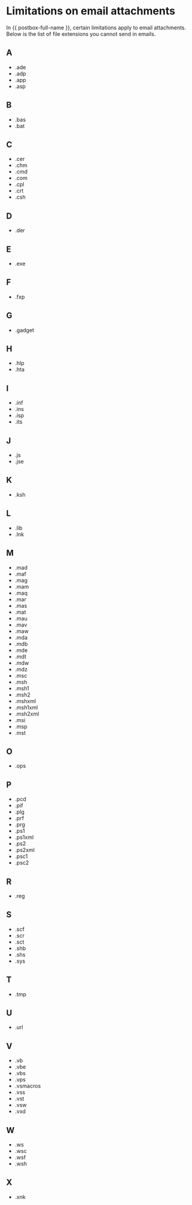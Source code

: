 # Limitations on email attachments

In {{ postbox-full-name }}, certain limitations apply to email attachments. Below is the list of file extensions you cannot send in emails.

## A

* .ade
* .adp
* .app
* .asp

## B

* .bas
* .bat

## C

* .cer
* .chm
* .cmd
* .com
* .cpl
* .crt
* .csh

## D

* .der

## E

* .exe

## F

* .fxp

## G

* .gadget

## H

* .hlp
* .hta

## I

* .inf
* .ins
* .isp
* .its

## J

* .js
* .jse

## K

* .ksh

## L

* .lib
* .lnk

## M

* .mad
* .maf
* .mag
* .mam
* .maq
* .mar
* .mas
* .mat
* .mau
* .mav
* .maw
* .mda
* .mdb
* .mde
* .mdt
* .mdw
* .mdz
* .msc
* .msh
* .msh1
* .msh2
* .mshxml
* .msh1xml
* .msh2xml
* .msi
* .msp
* .mst

## O

* .ops

## P

* .pcd
* .pif
* .plg
* .prf
* .prg
* .ps1
* .ps1xml 
* .ps2
* .ps2xml
* .psc1
* .psc2

## R

* .reg

## S

* .scf
* .scr
* .sct
* .shb
* .shs
* .sys 

## T

* .tmp

## U

* .url

## V

* .vb
* .vbe
* .vbs
* .vps
* .vsmacros
* .vss
* .vst
* .vsw
* .vxd

## W

* .ws
* .wsc
* .wsf
* .wsh

## X

* .xnk
